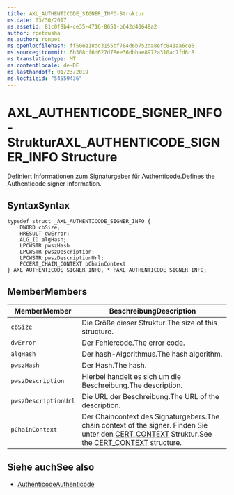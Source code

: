 ```yaml
---
title: AXL_AUTHENTICODE_SIGNER_INFO-Struktur
ms.date: 03/30/2017
ms.assetid: 81c0f8b4-ce35-4716-8651-b642d40648a2
author: rpetrusha
ms.author: ronpet
ms.openlocfilehash: ff50ee18dc3155bf784d6b752da8efc841aa6ce5
ms.sourcegitcommit: 6b308cf6d627d78ee36dbbae8972a310ac7fd6c8
ms.translationtype: MT
ms.contentlocale: de-DE
ms.lasthandoff: 01/23/2019
ms.locfileid: "54559436"
---
```

# <a name="axlauthenticodesignerinfo-structure"></a><span data-ttu-id="33e5c-102">AXL_AUTHENTICODE_SIGNER_INFO-Struktur</span><span class="sxs-lookup"><span data-stu-id="33e5c-102">AXL_AUTHENTICODE_SIGNER_INFO Structure</span></span>
<span data-ttu-id="33e5c-103">Definiert Informationen zum Signaturgeber für Authenticode.</span><span class="sxs-lookup"><span data-stu-id="33e5c-103">Defines the Authenticode signer information.</span></span>  
  
## <a name="syntax"></a><span data-ttu-id="33e5c-104">Syntax</span><span class="sxs-lookup"><span data-stu-id="33e5c-104">Syntax</span></span>  
  
```  
typedef struct _AXL_AUTHENTICODE_SIGNER_INFO {  
    DWORD cbSize;  
    HRESULT dwError;  
    ALG_ID algHash;  
    LPCWSTR pwszHash  
    LPCWSTR pwszDescription;  
    LPCWSTR pwszDescriptionUrl;  
    PCCERT_CHAIN_CONTEXT pChainContext  
} AXL_AUTHENTICODE_SIGNER_INFO, * PAXL_AUTHENTICODE_SIGNER_INFO;  
```  
  
## <a name="members"></a><span data-ttu-id="33e5c-105">Member</span><span class="sxs-lookup"><span data-stu-id="33e5c-105">Members</span></span>  
  
|<span data-ttu-id="33e5c-106">Member</span><span class="sxs-lookup"><span data-stu-id="33e5c-106">Member</span></span>|<span data-ttu-id="33e5c-107">Beschreibung</span><span class="sxs-lookup"><span data-stu-id="33e5c-107">Description</span></span>|  
|------------|-----------------|  
|`cbSize`|<span data-ttu-id="33e5c-108">Die Größe dieser Struktur.</span><span class="sxs-lookup"><span data-stu-id="33e5c-108">The size of this structure.</span></span>|  
|`dwError`|<span data-ttu-id="33e5c-109">Der Fehlercode.</span><span class="sxs-lookup"><span data-stu-id="33e5c-109">The error code.</span></span>|  
|`algHash`|<span data-ttu-id="33e5c-110">Der hash-Algorithmus.</span><span class="sxs-lookup"><span data-stu-id="33e5c-110">The hash algorithm.</span></span>|  
|`pwszHash`|<span data-ttu-id="33e5c-111">Der Hash.</span><span class="sxs-lookup"><span data-stu-id="33e5c-111">The hash.</span></span>|  
|`pwszDescription`|<span data-ttu-id="33e5c-112">Hierbei handelt es sich um die Beschreibung.</span><span class="sxs-lookup"><span data-stu-id="33e5c-112">The description.</span></span>|  
|`pwszDescriptionUrl`|<span data-ttu-id="33e5c-113">Die URL der Beschreibung.</span><span class="sxs-lookup"><span data-stu-id="33e5c-113">The URL of the description.</span></span>|  
|`pChainContext`|<span data-ttu-id="33e5c-114">Der Chaincontext des Signaturgebers.</span><span class="sxs-lookup"><span data-stu-id="33e5c-114">The chain context of the signer.</span></span> <span data-ttu-id="33e5c-115">Finden Sie unter den [CERT_CONTEXT](/windows/desktop/api/wincrypt/ns-wincrypt-_cert_context) Struktur.</span><span class="sxs-lookup"><span data-stu-id="33e5c-115">See the [CERT_CONTEXT](/windows/desktop/api/wincrypt/ns-wincrypt-_cert_context) structure.</span></span>|  
  
## <a name="see-also"></a><span data-ttu-id="33e5c-116">Siehe auch</span><span class="sxs-lookup"><span data-stu-id="33e5c-116">See also</span></span>
- [<span data-ttu-id="33e5c-117">Authenticode</span><span class="sxs-lookup"><span data-stu-id="33e5c-117">Authenticode</span></span>](../../../../docs/framework/unmanaged-api/authenticode/index.md)
